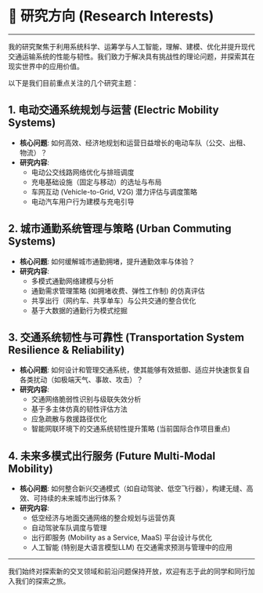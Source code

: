 # 🔬 研究方向 (Research Interests)

---

我的研究聚焦于利用系统科学、运筹学与人工智能，理解、建模、优化并提升现代交通运输系统的性能与韧性。我们致力于解决具有挑战性的理论问题，并探索其在现实世界中的应用价值。

以下是我们目前重点关注的几个研究主题：

## <a name="electric-mobility"></a> 1. 电动交通系统规划与运营 (Electric Mobility Systems)

* **核心问题**: 如何高效、经济地规划和运营日益增长的电动车队（公交、出租、物流）？
* **研究内容**:
    * 电动公交线路网络优化与排班调度
    * 充电基础设施（固定与移动）的选址与布局
    * 车网互动 (Vehicle-to-Grid, V2G) 潜力评估与调度策略
    * 电动汽车用户行为建模与充电引导

## <a name="urban-commuting"></a> 2. 城市通勤系统管理与策略 (Urban Commuting Systems)

* **核心问题**: 如何缓解城市通勤拥堵，提升通勤效率与体验？
* **研究内容**:
    * 多模式通勤网络建模与分析
    * 通勤需求管理策略 (如拥堵收费、弹性工作制) 的仿真评估
    * 共享出行（网约车、共享单车）与公共交通的整合优化
    * 基于大数据的通勤行为模式挖掘

## <a name="resilience"></a> 3. 交通系统韧性与可靠性 (Transportation System Resilience & Reliability)

* **核心问题**: 如何设计和管理交通系统，使其能够有效抵御、适应并快速恢复自各类扰动（如极端天气、事故、攻击）？
* **研究内容**:
    * 交通网络脆弱性识别与级联失效分析
    * 基于多主体仿真的韧性评估方法
    * 应急疏散与救援路径优化
    * 智能网联环境下的交通系统韧性提升策略 (当前国际合作项目重点)

## <a name="multi-modal-mobility"></a> 4. 未来多模式出行服务 (Future Multi-Modal Mobility)

* **核心问题**: 如何整合新兴交通模式（如自动驾驶、低空飞行器），构建无缝、高效、可持续的未来城市出行体系？
* **研究内容**:
    * 低空经济与地面交通网络的整合规划与运营仿真
    * 自动驾驶车队调度与管理
    * 出行即服务 (Mobility as a Service, MaaS) 平台设计与优化
    * 人工智能 (特别是大语言模型LLM) 在交通需求预测与管理中的应用

---

我们始终对探索新的交叉领域和前沿问题保持开放，欢迎有志于此的同学和同行加入我们的探索之旅。